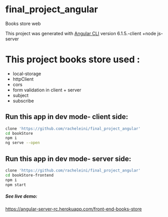 # final_project_angular
Books store web

This project was generated with [Angular CLI](https://github.com/angular/angular-cli) version 6.1.5.-client    +node js- server
 
# This project books store used :
* local-storage
* httpClient
* cors
* form validation in client + server
* subject
* subscribe

## Run this app in dev mode- client side:
```bash
clone 'https://github.com/racheleini/final_project_angular'
cd bookStore
npm i
ng serve --open
```
## Run this app in dev mode- server side:
```bash
clone 'https://github.com/racheleini/final_project_angular'
cd bookStore-frontend
npm i
npm start
```

##### See live demo:
https://angular-server-rc.herokuapp.com/front-end-books-store
